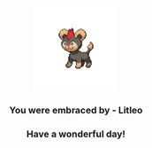 <p align="center">
    <img src="https://raw.githubusercontent.com/PokeAPI/sprites/master/sprites/pokemon/667.png" width="150" height="150">
</p>
<h3 align="center">You were embraced by - <b>Litleo</b></h3>
<h3 align="center">Have a wonderful day!</h3>
